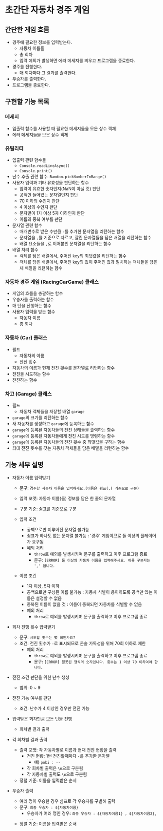 # 초간단 자동차 경주 게임
## 간단한 게임 흐름
- 경주에 필요한 정보를 입력받는다.
    - 자동차 이름들
    - 총 회차
    - 입력 예외가 발생하면 에러 메세지를 띄우고 프로그램을 종료한다.
- 경주를 진행한다. 
    - 매 회차마다 그 결과를 출력한다.
- 우승자를 출력한다. 
- 프로그램을 종료한다. 

## 구현할 기능 목록
### 메세지 
- 입출력 함수를 사용할 때 필요한 메세지들을 모은 상수 객체
- 에러 메세지들을 모은 상수 객체

### 유틸리티 
- 입출력 관련 함수들 
    - `Console.readLineAsync()`
    - `Console.print()`
- 난수 추출 관련 함수: `Random.pickNumberInRange()`
- 사용자 입력과 기타 유효성을 판단하는 함수
    - 입력이 유효한 숫자인지(NaN이 아닐 것) 판단
    - 공백만 들어있는 문자열인지 판단
    - 70 이하의 수인지 판단
    - 4 이상의 수인지 판단
    - 문자열이 1자 이상 5자 이하인지 판단
    - 이름의 중복 여부를 판단
- 문자열 관련 함수
    - 매개변수로 받은 수만큼 `-`를 추가한 문자열을 리턴하는 함수
    - 문자열을 `,`를 기준으로 자르고, 잘린 문자열들을 담은 배열을 리턴하는 함수
    - 배열 요소들을 `,`로 이어붙인 문자열을 리턴하는 함수
- 배열 처리 함수
    - 객체를 담은 배열에서, 주어진 key의 최댓값을 리턴하는 함수 
    - 객체를 담은 배열에서, 주어진 key의 값이 주어진 값과 일치하는 객체들을 담은 새 배열을 리턴하는 함수

### 자동차 경주 게임 (RacingCarGame) 클래스
- 게임의 흐름을 총괄하는 함수
- 우승자를 출력하는 함수
- 매 턴을 진행하는 함수
- 사용자 입력을 받는 함수
    - 자동차 이름
    - 총 회차

### 자동차 (Car) 클래스
- 필드
    - 자동차의 이름
    - 전진 횟수
- 자동차의 이름과 현재 전진 횟수를 문자열로 리턴하는 함수
- 전진을 시도하는 함수
- 전진하는 함수

### 차고 (Garage) 클래스
- 필드
    - 자동차 객체들을 저장할 배열 `garage`
- `garage`의 크기를 리턴하는 함수
- 새 자동차를 생성하고 `garage`에 등록하는 함수
- `garage`에 등록된 자동차들의 전진 상태들을 출력하는 함수
- `garage`에 등록된 자동차들에게 전진 시도를 명령하는 함수
- `garage`에 등록된 자동차들의 전진 횟수 중 최댓값을 구하는 함수
- 최대 전진 횟수를 갖는 자동차 객체들을 담은 배열을 리턴하는 함수


## 기능 세부 설명
- 자동차 이름 입력받기
    - 문구: `경주할 자동차 이름을 입력하세요.(이름은 쉼표(,) 기준으로 구분)`
    - 입력 포맷: 자동차 이름(들) 정보를 담은 한 줄의 문자열
    - 구분 기준: 쉼표를 기준으로 구분
    - 입력 조건 
        - 공백으로만 이루어진 문자열 불가능
        - 쉼표가 하나도 없는 문자열 불가능 : '경주' 게임이므로 둘 이상의 플레이어가 요구됨
        - 예외 처리
            - `throw`로 예외를 발생시키며 문구를 출력하고 이후 프로그램 종료 
            - 문구: `[ERROR] 둘 이상의 자동차 이름을 입력해주세요. 이름 구분자는 ',' 입니다.`

    - 이름 조건
        - 1자 이상, 5자 이하  
        - 공백으로만 구성된 이름 불가능 : 자동차 식별이 용이하도록 공백만 있는 이름은 설정할 수 없음
        - 중복된 이름이 없을 것 : 이름이 중복되면 자동차를 식별할 수 없음
        - 예외 처리 
            - `throw`로 예외를 발생시키며 문구를 출력하고 이후 프로그램 종료 

- 회차 진행 횟수 입력받기
    - 문구: `시도할 횟수는 몇 회인가요?`
    - 조건: 전진 횟수가 `-`로 표시되므로 콘솔 가독성을 위해 70회 이하로 제한
        - 예외 처리
            - `throw`로 예외를 발생시키며 문구를 출력하고 이후 프로그램 종료 
            - 문구: `[ERROR] 잘못된 형식의 숫자입니다. 횟수는 1 이상 70 이하여야 합니다.`

- 전진 조건 판단을 위한 난수 생성
    - 범위: 0 ~ 9 

- 전진 가능 여부를 판단
    - 조건: 난수가 4 이상인 경우만 전진 가능

- 입력받은 회차만큼 모든 턴을 진행
    - 회차별 결과 출력

- 각 회차별 결과 출력
    - 출력 포맷: 각 자동차별로 이름과 현재 전진 현황을 출력
        - 전진 현황: 1번 전진할때마다 `-`를 추가한 문자열
            - 예) `pobi : --`
        - 각 회차별 출력은 `\n`으로 구분됨
        - 각 자동차별 출력도 `\n`으로 구분됨
    - 정렬 기준: 이름을 입력받은 순서  

- 우승자 출력
    - 여러 명이 우승한 경우 쉼표로 각 우승자를 구별해 출력
    - 문구: `최종 우승자 : ${자동차이름}`
        - 우승자가 여러 명인 경우: `최종 우승자 : ${자동차이름1} , ${자동차이름2}, ...`
    - 정렬 기준: 이름을 입력받은 순서